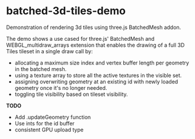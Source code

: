 # batched-3d-tiles-demo

Demonstration of rendering 3d tiles using three.js BatchedMesh addon.

The demo shows a use cased for three.js' BatchedMesh and WEBGL_multidraw_arrays extension that enables the drawing of a full 3D Tiles tileset in a single draw call by:

- allocating a maximum size index and vertex buffer length per geometry in the batched mesh.
- using a texture array to store all the active textures in the visible set.
- assigning overwriting geometry at an existing id with newly loaded geometry once it's no longer needed.
- toggling tile visibility based on tileset visibility.

**TODO**
- Add .updateGeometry function
- Use ints for the id buffer
- consistent GPU upload type
